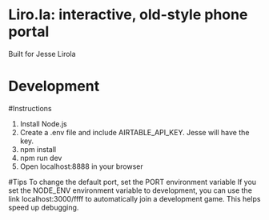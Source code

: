 # Liro.la: interactive, old-style phone portal

Built for Jesse Lirola

# Development

#Instructions
1. Install Node.js
2. Create a .env file and include AIRTABLE_API_KEY. Jesse will have the key.
3. npm install
4. npm run dev
5. Open localhost:8888 in your browser

#Tips
To change the default port, set the PORT environment variable
If you set the NODE_ENV environment variable to development, you can use the link localhost:3000/ffff to automatically join a development game. This helps speed up debugging.
